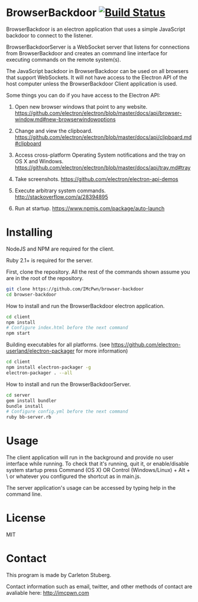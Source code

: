 BrowserBackdoor [![Build Status](https://travis-ci.org/IMcPwn/browser-backdoor.svg?branch=master)](https://travis-ci.org/IMcPwn/browser-backdoor)
===================
BrowserBackdoor is an electron application that uses a simple JavaScript backdoor to connect to the listener.


BrowserBackdoorServer is a WebSocket server that listens for connections from BrowserBackdoor
and creates an command line interface for executing commands on the remote system(s).

The JavaScript backdoor in BrowserBackdoor can be used on all browsers that support WebSockets.
It will not have access to the Electron API of the host computer unless the BrowserBackdoor Client application is used.

Some things you can do if you have access to the Electron API:

1. Open new browser windows that point to any website. 
https://github.com/electron/electron/blob/master/docs/api/browser-window.md#new-browserwindowoptions

2. Change and view the clipboard.
https://github.com/electron/electron/blob/master/docs/api/clipboard.md#clipboard

3. Access cross-platform Operating System notifications and the tray on OS X and Windows.
https://github.com/electron/electron/blob/master/docs/api/tray.md#tray

4. Take screenshots.
https://github.com/electron/electron-api-demos

5. Execute arbitrary system commands.
http://stackoverflow.com/a/28394895

6. Run at startup.
https://www.npmjs.com/package/auto-launch

Installing
===================

NodeJS and NPM are required for the client.

Ruby 2.1+ is required for the server.

First, clone the repository. All the rest of the commands shown assume you are in the root of the repository.

```sh
git clone https://github.com/IMcPwn/browser-backdoor
cd browser-backdoor
```

How to install and run the BrowserBackdoor electron application.

```sh
cd client
npm install
# Configure index.html before the next command
npm start
```

Building executables for all platforms. (see https://github.com/electron-userland/electron-packager for more information)
```sh
cd client
npm install electron-packager -g
electron-packager . --all
```

How to install and run the BrowserBackdoorServer.
```sh
cd server
gem install bundler
bundle install
# Configure config.yml before the next command
ruby bb-server.rb
```

Usage
===================
The client application will run in the background and provide no user interface while running. 
To check that it's running, quit it, or enable/disable system startup press Command (OS X) OR Control (Windows/Linux) + Alt + \ or whatever you configured the shortcut as in main.js.

The server application's usage can be accessed by typing help in the command line.

License
===================
MIT


Contact
===================
This program is made by Carleton Stuberg.

Contact information such as email, twitter, and other methods of contact are avaliable here: http://imcpwn.com
